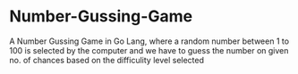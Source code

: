 # Number-Gussing-Game
A Number Gussing Game in Go Lang, where a random number between 1 to 100 is selected by the computer and we have to guess the number on given no. of chances based on the difficulity level selected
